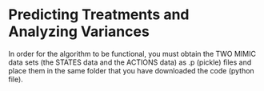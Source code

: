# Predicting Treatments and Analyzing Variances

In order for the algorithm to be functional, you must obtain the TWO MIMIC data sets (the STATES data and the ACTIONS data) as .p (pickle) files and place them in the same folder that you have downloaded the code (python file). 

